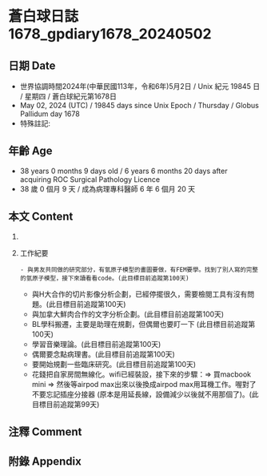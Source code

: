 [_metadata_:encoding]: - "utf-8"
[_metadata_:language]: - "zh-Hant-TW"
[_metadata_:fileformat]: - "markdown"
[_metadata_:MIME_type]: - "text/plain"
[_metadata_:markdown_version]: - "commonmark version 0.30"
[_metadata_:markdown_spec]: - "https://spec.commonmark.org/0.30/"

# 蒼白球日誌1678_gpdiary1678_20240502 #

## 日期 Date ##

* 世界協調時間2024年(中華民國113年，令和6年)5月2日 / Unix 紀元 19845 日 / 星期四 / 蒼白球紀元第1678日
* May 02, 2024 (UTC) / 19845 days since Unix Epoch / Thursday / Globus Pallidum day 1678
* 特殊註記:

## 年齡 Age ##

* 38 years 0 months 9 days old / 6 years 6 months 20 days after acquiring ROC Surgical Pathology Licence
* 38 歲 0 個月 9 天 / 成為病理專科醫師 6 年 6 個月 20 天

## 本文 Content ##

1. 

    
2. 工作紀要

       - 與男友共同做的研究部分，有氫原子模型的畫圖要做，有FEM要學。找到了別人寫的完整的氫原子模型，接下來讀看看code。(此目標目前追蹤第100天)
   - 與H大合作的切片影像分析企劃，已經停擺很久，需要檢閱工具有沒有問題。(此目標目前追蹤第100天)
   - 與加拿大鮮肉合作的文字分析企劃。(此目標目前追蹤第100天)
   - BL學科搬遷，主要是助理在規劃，但偶爾也要盯一下 (此目標目前追蹤第100天)
   - 學習音樂理論。(此目標目前追蹤第100天)
   - 偶爾要念點病理書。(此目標目前追蹤第100天)
   - 要開始規劃一些臨床研究。(此目標目前追蹤第100天)
   - 花錢把自家房間無線化。wifi已經裝設，接下來的步驟：=> 買macbook mini => 然後等airpod max出來以後換成airpod max用耳機工作。喔對了不要忘記插座分接器 (原本是用延長線，設備減少以後就不用那個了)。(此目標目前追蹤第99天)


## 注釋 Comment ##


## 附錄 Appendix ##

